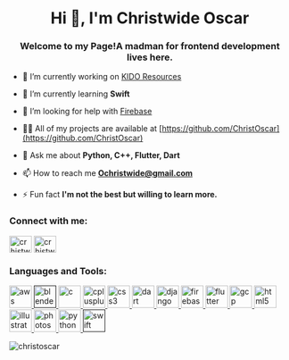 <h1 align="center">Hi 👋, I'm Christwide Oscar</h1>
<h3 align="center">Welcome to my Page!A madman for frontend development lives here.</h3>

- 🔭 I’m currently working on [KIDO Resources](https://github.com/ChristOscar/KidoResources)

- 🌱 I’m currently learning **Swift**

- 🤝 I’m looking for help with [Firebase](https://firebase.google.com/?gclid=Cj0KCQjwk8b7BRCaARIsAARRTL4gFGGceIqxpmLXGbvk006RHjmpjeiO_FF-B9ifVmVKmGTAeVfMRt0aAooPEALw_wcB)

- 👨‍💻 All of my projects are available at [https://github.com/ChristOscar](https://github.com/ChristOscar)

- 💬 Ask me about **Python, C++, Flutter, Dart**

- 📫 How to reach me **Ochristwide@gmail.com**

- ⚡ Fun fact **I'm not the best but willing to learn more.**

<p align="left"> 
<h3 align="left">Connect with me:</h3>
<a href="https://linkedin.com/in/crhistwide oscar" target="blank"><img align="center" src="https://cdn.jsdelivr.net/npm/simple-icons@3.0.1/icons/linkedin.svg" alt="crhistwide oscar" height="30" width="40" /></a>
<a href="https://www.youtube.com/c/crhistwide oscar" target="blank"><img align="center" src="https://cdn.jsdelivr.net/npm/simple-icons@3.0.1/icons/youtube.svg" alt="crhistwide oscar" height="30" width="40" /></a>
</p>

<h3 align="left">Languages and Tools:</h3>
<p align="left"> <a href="https://aws.amazon.com" target="_blank"> <img src="https://devicons.github.io/devicon/devicon.git/icons/amazonwebservices/amazonwebservices-original-wordmark.svg" alt="aws" width="40" height="40"/> </a> <a href="" target="_blank"> <img src="https://download.blender.org/branding/community/blender_community_badge_white.svg" alt="blender" width="40" height="40"/> </a> <a href="https://www.cprogramming.com/" target="_blank"> <img src="https://devicons.github.io/devicon/devicon.git/icons/c/c-original.svg" alt="c" width="40" height="40"/> </a> <a href="https://www.w3schools.com/cpp/" target="_blank"> <img src="https://devicons.github.io/devicon/devicon.git/icons/cplusplus/cplusplus-original.svg" alt="cplusplus" width="40" height="40"/> </a> <a href="https://www.w3schools.com/css/" target="_blank"> <img src="https://devicons.github.io/devicon/devicon.git/icons/css3/css3-original-wordmark.svg" alt="css3" width="40" height="40"/> </a> <a href="https://dart.dev" target="_blank"> <img src="https://www.vectorlogo.zone/logos/dartlang/dartlang-icon.svg" alt="dart" width="40" height="40"/> </a> <a href="https://www.djangoproject.com/" target="_blank"> <img src="https://devicons.github.io/devicon/devicon.git/icons/django/django-original.svg" alt="django" width="40" height="40"/> </a> <a href="https://firebase.google.com/" target="_blank"> <img src="https://www.vectorlogo.zone/logos/firebase/firebase-icon.svg" alt="firebase" width="40" height="40"/> </a> <a href="https://flutter.dev" target="_blank"> <img src="https://www.vectorlogo.zone/logos/flutterio/flutterio-icon.svg" alt="flutter" width="40" height="40"/> </a> <a href="https://cloud.google.com" target="_blank"> <img src="https://www.vectorlogo.zone/logos/google_cloud/google_cloud-icon.svg" alt="gcp" width="40" height="40"/> </a> <a href="https://www.w3.org/html/" target="_blank"> <img src="https://devicons.github.io/devicon/devicon.git/icons/html5/html5-original-wordmark.svg" alt="html5" width="40" height="40"/> </a> <a href="https://www.adobe.com/in/products/illustrator.html" target="_blank"> <img src="https://www.vectorlogo.zone/logos/adobe_illustrator/adobe_illustrator-icon.svg" alt="illustrator" width="40" height="40"/> </a> <a href="https://www.photoshop.com/en" target="_blank"> <img src="https://devicons.github.io/devicon/devicon.git/icons/photoshop/photoshop-plain.svg" alt="photoshop" width="40" height="40"/> </a> <a href="https://www.python.org" target="_blank"> <img src="https://devicons.github.io/devicon/devicon.git/icons/python/python-original.svg" alt="python" width="40" height="40"/> </a> <a href="" target="_blank"> <img src="https://devicons.github.io/devicon/devicon.git/icons/swift/swift-original-wordmark.svg" alt="swift" width="40" height="40"/> </a> </p>

<p><img align="center" src="https://github-readme-stats.vercel.app/api/top-langs/?username=christoscar&layout=compact" alt="christoscar" /></p>

